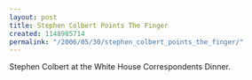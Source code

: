 ```yaml
---
layout: post
title: Stephen Colbert Points The Finger
created: 1148985714
permalink: "/2006/05/30/stephen_colbert_points_the_finger/"
---
```

Stephen Colbert at the White House Correspondents Dinner.
